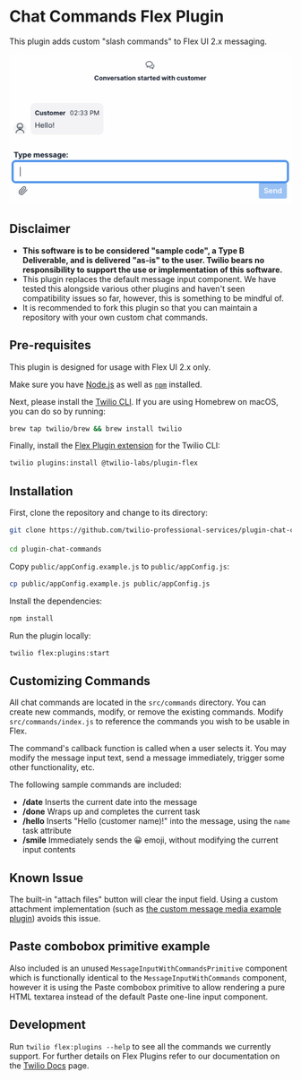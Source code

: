 # Chat Commands Flex Plugin

This plugin adds custom "slash commands" to Flex UI 2.x messaging.

![Chat commands demo](resources/demo.gif)

## Disclaimer

- **This software is to be considered "sample code", a Type B Deliverable, and is delivered "as-is" to the user. Twilio bears no responsibility to support the use or implementation of this software.**
- This plugin replaces the default message input component. We have tested this alongside various other plugins and haven't seen compatibility issues so far, however, this is something to be mindful of.
- It is recommended to fork this plugin so that you can maintain a repository with your own custom chat commands.

## Pre-requisites

This plugin is designed for usage with Flex UI 2.x only.

Make sure you have [Node.js](https://nodejs.org) as well as [`npm`](https://npmjs.com) installed.

Next, please install the [Twilio CLI](https://www.twilio.com/docs/twilio-cli/quickstart). If you are using Homebrew on macOS, you can do so by running:

```bash
brew tap twilio/brew && brew install twilio
```

Finally, install the [Flex Plugin extension](https://www.twilio.com/docs/flex/developer/plugins/cli/install) for the Twilio CLI:

```bash
twilio plugins:install @twilio-labs/plugin-flex
```

## Installation

First, clone the repository and change to its directory:

```bash
git clone https://github.com/twilio-professional-services/plugin-chat-commands.git

cd plugin-chat-commands
```

Copy `public/appConfig.example.js` to `public/appConfig.js`:

```bash
cp public/appConfig.example.js public/appConfig.js
```

Install the dependencies:

```bash
npm install
```

Run the plugin locally:

```bash
twilio flex:plugins:start
```

## Customizing Commands

All chat commands are located in the `src/commands` directory. You can create new commands, modify, or remove the existing commands. Modify `src/commands/index.js` to reference the commands you wish to be usable in Flex.

The command's callback function is called when a user selects it. You may modify the message input text, send a message immediately, trigger some other functionality, etc.

The following sample commands are included:

- **/date** Inserts the current date into the message
- **/done** Wraps up and completes the current task
- **/hello** Inserts "Hello (customer name)!" into the message, using the `name` task attribute
- **/smile** Immediately sends the 😀 emoji, without modifying the current input contents

## Known Issue

The built-in "attach files" button will clear the input field. Using a custom attachment implementation (such as [the custom message media example plugin](https://github.com/twilio-professional-services/plugin-custom-message-media)) avoids this issue.

## Paste combobox primitive example

Also included is an unused `MessageInputWithCommandsPrimitive` component which is functionally identical to the `MessageInputWithCommands` component, however it is using the Paste combobox primitive to allow rendering a pure HTML textarea instead of the default Paste one-line input component.

## Development

Run `twilio flex:plugins --help` to see all the commands we currently support. For further details on Flex Plugins refer to our documentation on the [Twilio Docs](https://www.twilio.com/docs/flex/developer/plugins/cli) page.


